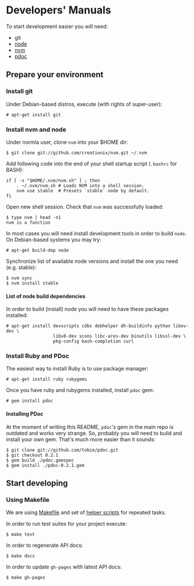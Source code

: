 Developers' Manuals
===================

To start development easier you will need:

- git
- [node](https://github.com/joyent/node)
- [nvm](https://github.com/creationix/nvm)
- [pdoc](https://github.com/tobie/pdoc)


## Prepare your environment

### Install git

Under Debian-based distros, execute (with rights of super-user):

    # apt-get install git

### Install nvm and node

Under normla user, clone `nvm` into your $HOME dir:

    $ git clone git://github.com/creationix/nvm.git ~/.nvm

Add following code into the end of your shell startup script (`.bashrc` for BASH):

    if [ -s "$HOME/.nvm/nvm.sh" ] ; then
        . ~/.nvm/nvm.sh # Loads NVM into a shell session.
        nvm use stable  # Presets `stable` node by default.
    fi

Open new shell session. Check that `nvm` was successfully loaded:

    $ type nvm | head -n1
    nvm is a function

In most cases you will need install development tools in order to build `node`.
On Debian-based systems you may try:

    # apt-get build-dep node

Synchronize list of available node versions and install the one you need (e.g.
stable):

    $ nvm sync
    $ nvm install stable

#### List of node build dependencies

In order to build (install) node you will need to have these packages installed:

    # apt-get install devscripts cdbs debhelper dh-buildinfo python libev-dev \
                      libv8-dev scons libc-ares-dev binutils libssl-dev \
                      pkg-config bash-completion curl

### Install Ruby and PDoc

The easiest way to install Ruby is to use package manager:

    # apt-get install ruby rubygems

Once you have ruby and rubygems installed, install `pdoc` gem:

    # gem install pdoc


#### Installing PDoc

At the moment of writing this README, `pdoc`'s gem in the main repo is outdated
and works very strange. So, probably you will need to build and install your
own gem. That's much more easier than it sounds:

    $ git clone git://github.com/tobie/pdoc.git
    $ git checkout 0.2.1
    $ gem build ./pdoc.gemspec
    $ gem install ./pdoc-0.2.1.gem


## Start developing

### Using Makefile

We are using [Makefile](scripts/Makefile) and set of [helper
scripts](scripts/support/) for repeated tasks.


In order to run test suites for your project execute:

    $ make test

In order to regenerate API docs:

    $ make docs

In order to update `gh-pages` with latest API docs:

    $ make gh-pages
